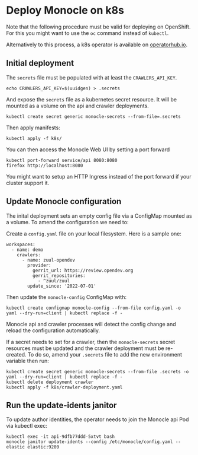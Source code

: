 # Deploy Monocle on k8s

Note that the following procedure must be valid for deploying on OpenShift. For this
you might want to use the `oc` command instead of `kubectl`.

Alternatively to this process, a k8s operator is available on [operatorhub.io](https://operatorhub.io/operator/monocle-operator).

## Initial deployment

The `secrets` file must be populated with at least the `CRAWLERS_API_KEY`.

```
echo CRAWLERS_API_KEY=$(uuidgen) > .secrets
```

And expose the `secrets` file as a kubernetes secret resource. It will be mounted
as a volume on the api and crawler deployments.

```
kubectl create secret generic monocle-secrets --from-file=.secrets
```

Then apply manifests:

```
kubectl apply -f k8s/
```

You can then access the Monocle Web UI by setting a port forward

```
kubectl port-forward service/api 8080:8080
firefox http://localhost:8080
```

You might want to setup an HTTP Ingress instead of the port forward if your cluster support it.

## Update Monocle configuration

The inital deployment sets an empty config file via a ConfigMap mounted as a volume. To
amend the configuration we need to:

Create a `config.yaml` file on your local filesystem. Here is a sample one:

```
workspaces:
  - name: demo
    crawlers:
      - name: zuul-opendev
        provider:
          gerrit_url: https://review.opendev.org
          gerrit_repositories:
            - ^zuul/zuul
        update_since: '2022-07-01'
```

Then update the `monocle-config` ConfigMap with:

```
kubectl create configmap monocle-config --from-file config.yaml -o yaml --dry-run=client | kubectl replace -f -
```

Monocle api and crawler processes will detect the config change and reload the
configuration automatically.

If a secret needs to set for a crawler, then the `monocle-secrets` secret resources must be updated
and the crawler deployment must be re-created. To do so, amend your `.secrets` file to add the new
environment variable then run:

```
kubectl create secret generic monocle-secrets --from-file .secrets -o yaml --dry-run=client | kubectl replace -f -
kubectl delete deployment crawler
kubectl apply -f k8s/crawler-deployment.yaml
```

## Run the update-idents janitor

To update author identities, the operator needs to join the Monocle api Pod via kubectl exec:

```
kubectl exec -it api-9dfb77ddd-5xtvt bash
monocle janitor update-idents --config /etc/monocle/config.yaml --elastic elastic:9200
```
